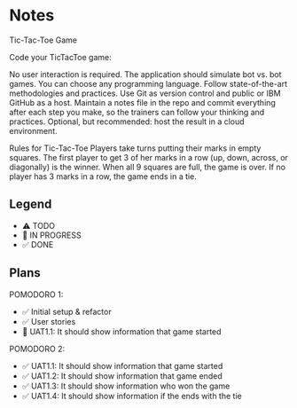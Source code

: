 # Notes

Tic-Tac-Toe Game

Code your TicTacToe game:

No user interaction is required.
The application should simulate bot vs. bot games.
You can choose any programming language.
Follow state-of-the-art methodologies and practices.
Use Git as version control and public or IBM GitHub as a host.
Maintain a notes file in the repo and commit everything after each step you make, so the trainers can follow your thinking and practices.
Optional, but recommended: host the result in a cloud environment.

Rules for Tic-Tac-Toe
Players take turns putting their marks in empty squares. The first player to get 3 of her marks in a row (up, down, across, or diagonally) is the winner. When all 9 squares are full, the game is over. If no player has 3 marks in a row, the game ends in a tie.

## Legend
- ⚠ TODO
- 🚧 IN PROGRESS
- ✅ DONE

## Plans

POMODORO 1:
- ✅ Initial setup & refactor
- ✅ User stories
- 🚧 UAT1.1: It should show information that game started

POMODORO 2:
- ✅ UAT1.1: It should show information that game started
- ✅ UAT1.2: It should show information that game ended
- ✅ UAT1.3: It should show information who won the game
- ✅ UAT1.4: It should show information if the ends with the tie
